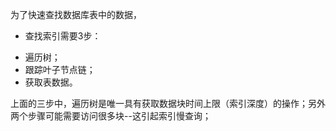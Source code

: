
为了快速查找数据库表中的数据，
* 查找索引需要3步：
 - 遍历树；
 - 跟踪叶子节点链；
 - 获取表数据。

上面的三步中，遍历树是唯一具有获取数据块时间上限（索引深度）的操作；另外两个步骤可能需要访问很多块--这引起索引慢查询；